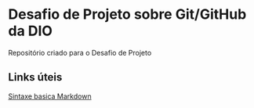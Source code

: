 # Desafio de Projeto sobre Git/GitHub da DIO
Repositório criado para o Desafio de Projeto 

## Links úteis
[Sintaxe basica Markdown](https://www.markdownguide.org/basic-syntax/)


